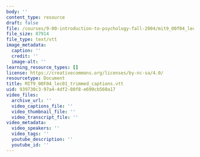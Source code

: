 ```yaml
---
body: ''
content_type: resource
draft: false
file: /courses/9-00-introduction-to-psychology-fall-2004/mit9_00f04_lec01_trimmed_captions.vtt
file_size: 87914
file_type: text/vtt
image_metadata:
  caption: ''
  credit: ''
  image-alt: ''
learning_resource_types: []
license: https://creativecommons.org/licenses/by-nc-sa/4.0/
resourcetype: Document
title: MIT9_00F04_lec01_trimmed_captions.vtt
uid: 939730c3-97a4-4df2-80f8-e699cb560a17
video_files:
  archive_url: ''
  video_captions_file: ''
  video_thumbnail_file: ''
  video_transcript_file: ''
video_metadata:
  video_speakers: ''
  video_tags: ''
  youtube_description: ''
  youtube_id: ''
---
```

